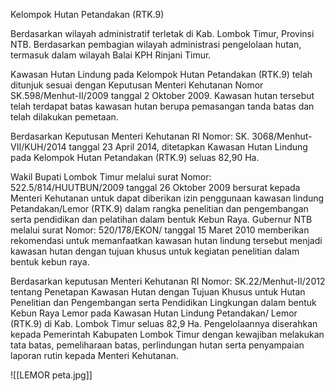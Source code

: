 Kelompok Hutan Petandakan (RTK.9)

Berdasarkan wilayah administratif terletak di Kab. Lombok Timur, Provinsi NTB. Berdasarkan pembagian wilayah administrasi pengelolaan hutan, termasuk dalam wilayah Balai KPH Rinjani Timur.

Kawasan Hutan Lindung pada Kelompok Hutan Petandakan (RTK.9) telah ditunjuk sesuai dengan Keputusan Menteri Kehutanan Nomor SK.598/Menhut-II/2009 tanggal 2 Oktober 2009. Kawasan hutan tersebut telah terdapat batas kawasan hutan berupa pemasangan tanda batas dan telah dilakukan pemetaan.

Berdasarkan Keputusan Menteri Kehutanan RI Nomor: SK. 3068/Menhut-VII/KUH/2014 tanggal 23 April 2014, ditetapkan Kawasan Hutan Lindung pada Kelompok Hutan Petandakan (RTK.9) seluas 82,90 Ha. 

Wakil Bupati Lombok Timur melalui surat Nomor: 522.5/814/HUUTBUN/2009 tanggal 26 Oktober 2009 bersurat kepada Menteri Kehutanan untuk dapat diberikan izin penggunaan kawasan lindung Petandakan/Lemor (RTK.9) dalam rangka penelitian dan pengembangan serta pendidikan dan pelatihan dalam bentuk Kebun Raya. Gubernur NTB melalui surat Nomor: 520/178/EKON/ tanggal 15 Maret 2010 memberikan rekomendasi untuk memanfaatkan kawasan hutan lindung tersebut menjadi kawasan hutan dengan tujuan khusus untuk kegiatan penelitian dalam bentuk kebun raya.

Berdasarkan keputusan Menteri Kehutanan RI Nomor: SK.22/Menhut-II/2012 tentang Penetapan Kawasan Hutan dengan Tujuan Khusus untuk Hutan Penelitian dan Pengembangan serta Pendidikan Lingkungan dalam bentuk Kebun Raya Lemor pada Kawasan Hutan Lindung Petandakan/ Lemor (RTK.9) di Kab. Lombok Timur seluas 82,9 Ha. Pengelolaannya diserahkan kepada Pemerintah Kabupaten Lombok Timur dengan kewajiban melakukan tata batas, pemeliharaan batas, perlindungan hutan serta penyampaian laporan rutin kepada Menteri Kehutanan.

![[LEMOR peta.jpg]]

